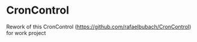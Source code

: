 # CronControl

Rework of this CronControl (https://github.com/rafaelbubach/CronControl) for work project
